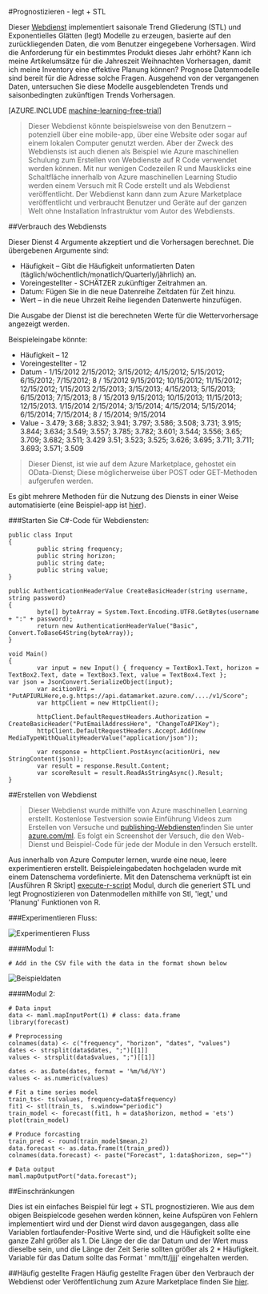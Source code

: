 <properties 
    pageTitle="Prognostizieren - legt + STL | Microsoft Azure" 
    description="Prognostizieren von-legt + STL" 
    services="machine-learning" 
    documentationCenter="" 
    authors="xueshanz" 
    manager="jhubbard" 
    editor="cgronlun"/>

<tags 
    ms.service="machine-learning" 
    ms.workload="data-services" 
    ms.tgt_pltfrm="na" 
    ms.devlang="na" 
    ms.topic="article" 
    ms.date="08/17/2016" 
    ms.author="yijichen"/> 

#<a name="forecasting---ets--stl"></a>Prognostizieren - legt + STL  

Dieser [Webdienst]( https://datamarket.azure.com/dataset/aml_labs/demand_forecast) implementiert saisonale Trend Gliederung (STL) und Exponentielles Glätten (legt) Modelle zu erzeugen, basierte auf den zurückliegenden Daten, die vom Benutzer eingegebene Vorhersagen. Wird die Anforderung für ein bestimmtes Produkt dieses Jahr erhöht? Kann ich meine Artikelumsätze für die Jahreszeit Weihnachten Vorhersagen, damit ich meine Inventory eine effektive Planung können? Prognose Datenmodelle sind bereit für die Adresse solche Fragen. Ausgehend von der vergangenen Daten, untersuchen Sie diese Modelle ausgeblendeten Trends und saisonbedingten zukünftigen Trends Vorhersagen. 


[AZURE.INCLUDE [machine-learning-free-trial](../../includes/machine-learning-free-trial.md)] 
 
>Dieser Webdienst könnte beispielsweise von den Benutzern – potenziell über eine mobile-app, über eine Website oder sogar auf einem lokalen Computer genutzt werden. Aber der Zweck des Webdiensts ist auch dienen als Beispiel wie Azure maschinellen Schulung zum Erstellen von Webdienste auf R Code verwendet werden können. Mit nur wenigen Codezeilen R und Mausklicks eine Schaltfläche innerhalb von Azure maschinellen Learning Studio werden einem Versuch mit R Code erstellt und als Webdienst veröffentlicht. Der Webdienst kann dann zum Azure Marketplace veröffentlicht und verbraucht Benutzer und Geräte auf der ganzen Welt ohne Installation Infrastruktur vom Autor des Webdiensts.  
 
##<a name="consumption-of-web-service"></a>Verbrauch des Webdiensts 

Dieser Dienst 4 Argumente akzeptiert und die Vorhersagen berechnet.
Die übergebenen Argumente sind:

* Häufigkeit – Gibt die Häufigkeit unformatierten Daten (täglich/wöchentlich/monatlich/Quarterly/jährlich) an.
* Voreingestellter - SCHÄTZER zukünftiger Zeitrahmen an.
* Datum: Fügen Sie in die neue Datenreihe Zeitdaten für Zeit hinzu.
* Wert – in die neue Uhrzeit Reihe liegenden Datenwerte hinzufügen.

Die Ausgabe der Dienst ist die berechneten Werte für die Wettervorhersage angezeigt werden.
 
Beispieleingabe könnte: 

* Häufigkeit – 12
* Voreingestellter - 12
* Datum - 1/15/2012 2/15/2012; 3/15/2012; 4/15/2012; 5/15/2012; 6/15/2012; 7/15/2012; 8 / 15/2012 9/15/2012; 10/15/2012; 11/15/2012; 12/15/2012; 1/15/2013 2/15/2013; 3/15/2013; 4/15/2013; 5/15/2013; 6/15/2013; 7/15/2013; 8 / 15/2013 9/15/2013; 10/15/2013; 11/15/2013; 12/15/2013. 1/15/2014 2/15/2014; 3/15/2014; 4/15/2014; 5/15/2014; 6/15/2014; 7/15/2014; 8 / 15/2014; 9/15/2014
* Value - 3.479; 3.68; 3.832; 3.941; 3.797; 3.586; 3.508; 3.731; 3.915; 3.844; 3.634; 3.549; 3.557; 3.785; 3.782; 3.601; 3.544; 3.556; 3.65; 3.709; 3.682; 3.511; 3.429 3.51; 3.523; 3.525; 3.626; 3.695; 3.711; 3.711; 3.693; 3.571; 3.509

>Dieser Dienst, ist wie auf dem Azure Marketplace, gehostet ein OData-Dienst; Diese möglicherweise über POST oder GET-Methoden aufgerufen werden. 

Es gibt mehrere Methoden für die Nutzung des Diensts in einer Weise automatisierte (eine Beispiel-app ist [hier](http://microsoftazuremachinelearning.azurewebsites.net/StlEtsForecasting.aspx )).

###<a name="starting-c-code-for-web-service-consumption"></a>Starten Sie C#-Code für Webdiensten:

    public class Input
    {
            public string frequency;
            public string horizon;
            public string date;
            public string value;
    }
    
    public AuthenticationHeaderValue CreateBasicHeader(string username, string password)
    {
            byte[] byteArray = System.Text.Encoding.UTF8.GetBytes(username + ":" + password);
            return new AuthenticationHeaderValue("Basic", Convert.ToBase64String(byteArray));
    }
    
    void Main()
    {
            var input = new Input() { frequency = TextBox1.Text, horizon = TextBox2.Text, date = TextBox3.Text, value = TextBox4.Text };         var json = JsonConvert.SerializeObject(input);
            var acitionUri = "PutAPIURLHere,e.g.https://api.datamarket.azure.com/..../v1/Score";
            var httpClient = new HttpClient();
    
            httpClient.DefaultRequestHeaders.Authorization = CreateBasicHeader("PutEmailAddressHere", "ChangeToAPIKey");
            httpClient.DefaultRequestHeaders.Accept.Add(new MediaTypeWithQualityHeaderValue("application/json"));
    
            var response = httpClient.PostAsync(acitionUri, new StringContent(json));
            var result = response.Result.Content;
            var scoreResult = result.ReadAsStringAsync().Result;
    }


##<a name="creation-of-web-service"></a>Erstellen von Webdienst 

>Dieser Webdienst wurde mithilfe von Azure maschinellen Learning erstellt. Kostenlose Testversion sowie Einführung Videos zum Erstellen von Versuche und [publishing-Webdiensten](machine-learning-publish-a-machine-learning-web-service.md)finden Sie unter [azure.com/ml](http://azure.com/ml). Es folgt ein Screenshot der Versuch, die den Web-Dienst und Beispiel-Code für jede der Module in den Versuch erstellt.

Aus innerhalb von Azure Computer lernen, wurde eine neue, leere experimentieren erstellt. Beispieleingabedaten hochgeladen wurde mit einem Datenschema vordefinierte. Mit den Datenschema verknüpft ist ein [Ausführen R Skript] [ execute-r-script] Modul, durch die generiert STL und legt Prognostizieren von Datenmodellen mithilfe von Stl, 'legt,' und 'Planung' Funktionen von R. 

###<a name="experiment-flow"></a>Experimentieren Fluss:

![Experimentieren Fluss][2]

####<a name="module-1"></a>Modul 1:
 
    # Add in the CSV file with the data in the format shown below 
![Beispieldaten][3]   

####<a name="module-2"></a>Modul 2:

    # Data input
    data <- maml.mapInputPort(1) # class: data.frame
    library(forecast)
    
    # Preprocessing
    colnames(data) <- c("frequency", "horizon", "dates", "values")
    dates <- strsplit(data$dates, ";")[[1]]
    values <- strsplit(data$values, ";")[[1]]
    
    dates <- as.Date(dates, format = '%m/%d/%Y')
    values <- as.numeric(values)
    
    # Fit a time series model
    train_ts<- ts(values, frequency=data$frequency)
    fit1 <- stl(train_ts,  s.window="periodic")
    train_model <- forecast(fit1, h = data$horizon, method = 'ets')
    plot(train_model)
    
    # Produce forcasting
    train_pred <- round(train_model$mean,2)
    data.forecast <- as.data.frame(t(train_pred))
    colnames(data.forecast) <- paste("Forecast", 1:data$horizon, sep="")
    
    # Data output
    maml.mapOutputPort("data.forecast");

##<a name="limitations"></a>Einschränkungen 

Dies ist ein einfaches Beispiel für legt + STL prognostizieren. Wie aus dem obigen Beispielcode gesehen werden können, keine Aufspüren von Fehlern implementiert wird und der Dienst wird davon ausgegangen, dass alle Variablen fortlaufender-Positive Werte sind, und die Häufigkeit sollte eine ganze Zahl größer als 1. Die Länge der die dar Datum und der Wert muss dieselbe sein, und die Länge der Zeit Serie sollten größer als 2 * Häufigkeit. Variable für das Datum sollte das Format ' mm/tt/jjjj' eingehalten werden.

##<a name="faq"></a>Häufig gestellte Fragen
Häufig gestellte Fragen über den Verbrauch der Webdienst oder Veröffentlichung zum Azure Marketplace finden Sie [hier](machine-learning-marketplace-faq.md).

[1]: ./media/machine-learning-r-csharp-retail-demand-forecasting/retail-img1.png
[2]: ./media/machine-learning-r-csharp-retail-demand-forecasting/retail-img2.png
[3]: ./media/machine-learning-r-csharp-retail-demand-forecasting/retail-img3.png


<!-- Module References -->
[execute-r-script]: https://msdn.microsoft.com/library/azure/30806023-392b-42e0-94d6-6b775a6e0fd5/
 

